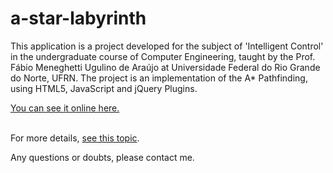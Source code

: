 # a-star-labyrinth
This application is a project developed for the subject of 'Intelligent Control' 
in the undergraduate course of Computer Engineering, taught by 
the Prof. Fábio Meneghetti Ugulino de Araújo 
at Universidade Federal do Rio Grande do Norte, UFRN. 
The project is an implementation of the A* Pathfinding, using HTML5, JavaScript and jQuery Plugins.

<a href="https://joseasouza.github.io/a-star-labyrinth/">You can see it online here.</a><br><br>

For more details, 
<a class="highlight" href="https://jsouza.dev/projects/controle-inteligente/">see this topic</a>.

Any questions or doubts, please contact me.
